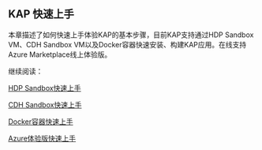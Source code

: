## KAP 快速上手

本章描述了如何快速上手体验KAP的基本步骤，目前KAP支持通过HDP Sandbox VM、CDH Sandbox VM以及Docker容器快速安装、构建KAP应用。在线支持Azure Marketplace线上体验版。

继续阅读：

[HDP Sandbox快速上手](quickstart_hdp.cn.md)

[CDH Sandbox快速上手](quickstart_cdh.cn.md)

[Docker容器快速上手](quickstart_docker.cn.md)

[Azure体验版快速上手](quickstart_azure.cn.md)